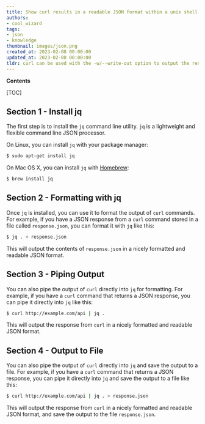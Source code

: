 ```yaml
---
title: Show curl results in a readable JSON format within a unix shell script
authors:
- cool_wizard
tags:
- json
- knowledge
thumbnail: images/json.png
created_at: 2023-02-08 00:00:00
updated_at: 2023-02-08 00:00:00
tldr: curl can be used with the -w/--write-out option to output the response in JSON format.
---
```


**Contents**

[TOC]

## Section 1 - Install jq

The first step is to install the `jq` command line utility. `jq` is a lightweight and flexible command line JSON processor. 

On Linux, you can install `jq` with your package manager:

```bash
$ sudo apt-get install jq
```

On Mac OS X, you can install `jq` with [Homebrew](http://brew.sh/):

```bash
$ brew install jq
```

## Section 2 - Formatting with jq

Once `jq` is installed, you can use it to format the output of `curl` commands. For example, if you have a JSON response from a `curl` command stored in a file called `response.json`, you can format it with `jq` like this:

```bash
$ jq . < response.json
```

This will output the contents of `response.json` in a nicely formatted and readable JSON format.

## Section 3 - Piping Output

You can also pipe the output of `curl` directly into `jq` for formatting. For example, if you have a `curl` command that returns a JSON response, you can pipe it directly into `jq` like this:

```bash
$ curl http://example.com/api | jq .
```

This will output the response from `curl` in a nicely formatted and readable JSON format.

## Section 4 - Output to File

You can also pipe the output of `curl` directly into `jq` and save the output to a file. For example, if you have a `curl` command that returns a JSON response, you can pipe it directly into `jq` and save the output to a file like this:

```bash
$ curl http://example.com/api | jq . > response.json
```

This will output the response from `curl` in a nicely formatted and readable JSON format, and save the output to the file `response.json`.
